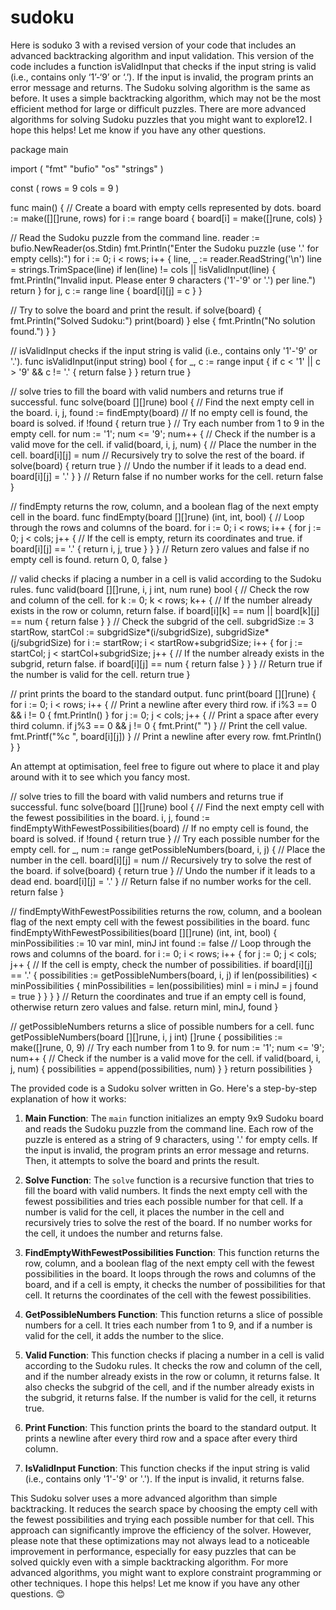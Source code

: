# sudoku
Here is soduko 3 with a revised version of your code that includes an advanced backtracking algorithm and input validation.
This version of the code includes a function isValidInput that checks if the input string is valid (i.e., contains only ‘1’-‘9’ or ‘.’). If the input is invalid, the program prints an error message and returns. The Sudoku solving algorithm is the same as before. It uses a simple backtracking algorithm, which may not be the most efficient method for large or difficult puzzles. There are more advanced algorithms for solving Sudoku puzzles that you might want to explore12. I hope this helps! Let me know if you have any other questions. 


package main

import (
 "fmt"
 "bufio"
 "os"
 "strings"
)

const (
 rows = 9
 cols = 9
)

func main() {
 // Create a board with empty cells represented by dots.
 board := make([][]rune, rows)
 for i := range board {
  board[i] = make([]rune, cols)
 }

 // Read the Sudoku puzzle from the command line.
 reader := bufio.NewReader(os.Stdin)
 fmt.Println("Enter the Sudoku puzzle (use '.' for empty cells):")
 for i := 0; i < rows; i++ {
  line, _ := reader.ReadString('\n')
  line = strings.TrimSpace(line)
  if len(line) != cols || !isValidInput(line) {
   fmt.Println("Invalid input. Please enter 9 characters ('1'-'9' or '.') per line.")
   return
  }
  for j, c := range line {
   board[i][j] = c
  }
 }

 // Try to solve the board and print the result.
 if solve(board) {
  fmt.Println("Solved Sudoku:")
  print(board)
 } else {
  fmt.Println("No solution found.")
 }
}

// isValidInput checks if the input string is valid (i.e., contains only '1'-'9' or '.').
func isValidInput(input string) bool {
 for _, c := range input {
  if c < '1' || c > '9' && c != '.' {
   return false
  }
 }
 return true
}

// solve tries to fill the board with valid numbers and returns true if successful.
func solve(board [][]rune) bool {
 // Find the next empty cell in the board.
 i, j, found := findEmpty(board)
 // If no empty cell is found, the board is solved.
 if !found {
  return true
 }
 // Try each number from 1 to 9 in the empty cell.
 for num := '1'; num <= '9'; num++ {
  // Check if the number is a valid move for the cell.
  if valid(board, i, j, num) {
   // Place the number in the cell.
   board[i][j] = num
   // Recursively try to solve the rest of the board.
   if solve(board) {
    return true
   }
   // Undo the number if it leads to a dead end.
   board[i][j] = '.'
  }
 }
 // Return false if no number works for the cell.
 return false
}

// findEmpty returns the row, column, and a boolean flag of the next empty cell in the board.
func findEmpty(board [][]rune) (int, int, bool) {
 // Loop through the rows and columns of the board.
 for i := 0; i < rows; i++ {
  for j := 0; j < cols; j++ {
   // If the cell is empty, return its coordinates and true.
   if board[i][j] == '.' {
    return i, j, true
   }
  }
 }
 // Return zero values and false if no empty cell is found.
 return 0, 0, false
}

// valid checks if placing a number in a cell is valid according to the Sudoku rules.
func valid(board [][]rune, i, j int, num rune) bool {
 // Check the row and column of the cell.
 for k := 0; k < rows; k++ {
  // If the number already exists in the row or column, return false.
  if board[i][k] == num || board[k][j] == num {
   return false
  }
 }
 // Check the subgrid of the cell.
 subgridSize := 3
 startRow, startCol := subgridSize*(i/subgridSize), subgridSize*(j/subgridSize)
 for i := startRow; i < startRow+subgridSize; i++ {
  for j := startCol; j < startCol+subgridSize; j++ {
   // If the number already exists in the subgrid, return false.
   if board[i][j] == num {
    return false
   }
  }
 }
 // Return true if the number is valid for the cell.
 return true
}

// print prints the board to the standard output.
func print(board [][]rune) {
 for i := 0; i < rows; i++ {
  // Print a newline after every third row.
  if i%3 == 0 && i != 0 {
   fmt.Println()
  }
  for j := 0; j < cols; j++ {
   // Print a space after every third column.
   if j%3 == 0 && j != 0 {
    fmt.Print(" ")
   }
   // Print the cell value.
   fmt.Printf("%c ", board[i][j])
  }
  // Print a newline after every row.
  fmt.Println()
 }
}


An attempt at optimisation, feel free to figure out where to place it and play around with it to see which you fancy most.

// solve tries to fill the board with valid numbers and returns true if successful.
func solve(board [][]rune) bool {
 // Find the next empty cell with the fewest possibilities in the board.
 i, j, found := findEmptyWithFewestPossibilities(board)
 // If no empty cell is found, the board is solved.
 if !found {
  return true
 }
 // Try each possible number for the empty cell.
 for _, num := range getPossibleNumbers(board, i, j) {
  // Place the number in the cell.
  board[i][j] = num
  // Recursively try to solve the rest of the board.
  if solve(board) {
   return true
  }
  // Undo the number if it leads to a dead end.
  board[i][j] = '.'
 }
 // Return false if no number works for the cell.
 return false
}

// findEmptyWithFewestPossibilities returns the row, column, and a boolean flag of the next empty cell with the fewest possibilities in the board.
func findEmptyWithFewestPossibilities(board [][]rune) (int, int, bool) {
 minPossibilities := 10
 var minI, minJ int
 found := false
 // Loop through the rows and columns of the board.
 for i := 0; i < rows; i++ {
  for j := 0; j < cols; j++ {
   // If the cell is empty, check the number of possibilities.
   if board[i][j] == '.' {
    possibilities := getPossibleNumbers(board, i, j)
    if len(possibilities) < minPossibilities {
     minPossibilities = len(possibilities)
     minI = i
     minJ = j
     found = true
    }
   }
  }
 }
 // Return the coordinates and true if an empty cell is found, otherwise return zero values and false.
 return minI, minJ, found
}

// getPossibleNumbers returns a slice of possible numbers for a cell.
func getPossibleNumbers(board [][]rune, i, j int) []rune {
 possibilities := make([]rune, 0, 9)
 // Try each number from 1 to 9.
 for num := '1'; num <= '9'; num++ {
  // Check if the number is a valid move for the cell.
  if valid(board, i, j, num) {
   possibilities = append(possibilities, num)
  }
 }
 return possibilities
}

The provided code is a Sudoku solver written in Go. Here's a step-by-step explanation of how it works:

1. **Main Function**: The `main` function initializes an empty 9x9 Sudoku board and reads the Sudoku puzzle from the command line. Each row of the puzzle is entered as a string of 9 characters, using '.' for empty cells. If the input is invalid, the program prints an error message and returns. Then, it attempts to solve the board and prints the result.

2. **Solve Function**: The `solve` function is a recursive function that tries to fill the board with valid numbers. It finds the next empty cell with the fewest possibilities and tries each possible number for that cell. If a number is valid for the cell, it places the number in the cell and recursively tries to solve the rest of the board. If no number works for the cell, it undoes the number and returns false.

3. **FindEmptyWithFewestPossibilities Function**: This function returns the row, column, and a boolean flag of the next empty cell with the fewest possibilities in the board. It loops through the rows and columns of the board, and if a cell is empty, it checks the number of possibilities for that cell. It returns the coordinates of the cell with the fewest possibilities.

4. **GetPossibleNumbers Function**: This function returns a slice of possible numbers for a cell. It tries each number from 1 to 9, and if a number is valid for the cell, it adds the number to the slice.

5. **Valid Function**: This function checks if placing a number in a cell is valid according to the Sudoku rules. It checks the row and column of the cell, and if the number already exists in the row or column, it returns false. It also checks the subgrid of the cell, and if the number already exists in the subgrid, it returns false. If the number is valid for the cell, it returns true.

6. **Print Function**: This function prints the board to the standard output. It prints a newline after every third row and a space after every third column.

7. **IsValidInput Function**: This function checks if the input string is valid (i.e., contains only '1'-'9' or '.'). If the input is invalid, it returns false.

This Sudoku solver uses a more advanced algorithm than simple backtracking. It reduces the search space by choosing the empty cell with the fewest possibilities and trying each possible number for that cell. This approach can significantly improve the efficiency of the solver. However, please note that these optimizations may not always lead to a noticeable improvement in performance, especially for easy puzzles that can be solved quickly even with a simple backtracking algorithm. For more advanced algorithms, you might want to explore constraint programming or other techniques. I hope this helps! Let me know if you have any other questions. 😊
